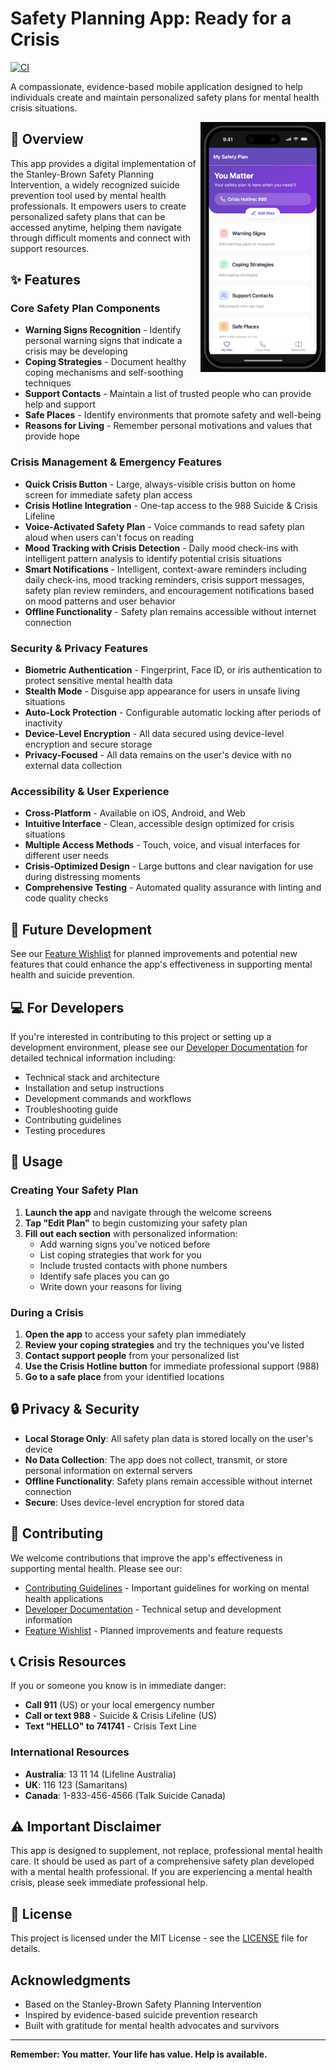 # Safety Planning App: Ready for a Crisis

[![CI](https://github.com/ck37/suicide-safety-planning-app/actions/workflows/ci.yml/badge.svg)](https://github.com/ck37/suicide-safety-planning-app/actions/workflows/ci.yml)

A compassionate, evidence-based mobile application designed to help individuals create and maintain personalized safety plans for mental health crisis situations.

<img src="assets/images/app-screenshot.png" alt="App Screenshot" width="200" align="right" />

## 🌟 Overview

This app provides a digital implementation of the Stanley-Brown Safety Planning Intervention, a widely recognized suicide prevention tool used by mental health professionals. It empowers users to create personalized safety plans that can be accessed anytime, helping them navigate through difficult moments and connect with support resources.

## ✨ Features

### Core Safety Plan Components
- **Warning Signs Recognition** - Identify personal warning signs that indicate a crisis may be developing
- **Coping Strategies** - Document healthy coping mechanisms and self-soothing techniques
- **Support Contacts** - Maintain a list of trusted people who can provide help and support
- **Safe Places** - Identify environments that promote safety and well-being
- **Reasons for Living** - Remember personal motivations and values that provide hope

### Crisis Management & Emergency Features
- **Quick Crisis Button** - Large, always-visible crisis button on home screen for immediate safety plan access
- **Crisis Hotline Integration** - One-tap access to the 988 Suicide & Crisis Lifeline
- **Voice-Activated Safety Plan** - Voice commands to read safety plan aloud when users can't focus on reading
- **Mood Tracking with Crisis Detection** - Daily mood check-ins with intelligent pattern analysis to identify potential crisis situations
- **Smart Notifications** - Intelligent, context-aware reminders including daily check-ins, mood tracking reminders, crisis support messages, safety plan review reminders, and encouragement notifications based on mood patterns and user behavior
- **Offline Functionality** - Safety plan remains accessible without internet connection

### Security & Privacy Features
- **Biometric Authentication** - Fingerprint, Face ID, or iris authentication to protect sensitive mental health data
- **Stealth Mode** - Disguise app appearance for users in unsafe living situations
- **Auto-Lock Protection** - Configurable automatic locking after periods of inactivity
- **Device-Level Encryption** - All data secured using device-level encryption and secure storage
- **Privacy-Focused** - All data remains on the user's device with no external data collection

### Accessibility & User Experience
- **Cross-Platform** - Available on iOS, Android, and Web
- **Intuitive Interface** - Clean, accessible design optimized for crisis situations
- **Multiple Access Methods** - Touch, voice, and visual interfaces for different user needs
- **Crisis-Optimized Design** - Large buttons and clear navigation for use during distressing moments
- **Comprehensive Testing** - Automated quality assurance with linting and code quality checks

## 🚀 Future Development

See our [Feature Wishlist](FEATURE_WISHLIST.md) for planned improvements and potential new features that could enhance the app's effectiveness in supporting mental health and suicide prevention.

## 💻 For Developers

If you're interested in contributing to this project or setting up a development environment, please see our [Developer Documentation](DEVELOPERS.md) for detailed technical information including:

- Technical stack and architecture
- Installation and setup instructions
- Development commands and workflows
- Troubleshooting guide
- Contributing guidelines
- Testing procedures

## 📱 Usage

### Creating Your Safety Plan

1. **Launch the app** and navigate through the welcome screens
2. **Tap "Edit Plan"** to begin customizing your safety plan
3. **Fill out each section** with personalized information:
   - Add warning signs you've noticed before
   - List coping strategies that work for you
   - Include trusted contacts with phone numbers
   - Identify safe places you can go
   - Write down your reasons for living

### During a Crisis

1. **Open the app** to access your safety plan immediately
2. **Review your coping strategies** and try the techniques you've listed
3. **Contact support people** from your personalized list
4. **Use the Crisis Hotline button** for immediate professional support (988)
5. **Go to a safe place** from your identified locations


## 🔒 Privacy & Security

- **Local Storage Only**: All safety plan data is stored locally on the user's device
- **No Data Collection**: The app does not collect, transmit, or store personal information on external servers
- **Offline Functionality**: Safety plans remain accessible without internet connection
- **Secure**: Uses device-level encryption for stored data

## 🤝 Contributing

We welcome contributions that improve the app's effectiveness in supporting mental health. Please see our:

- [Contributing Guidelines](CONTRIBUTORS.md) - Important guidelines for working on mental health applications
- [Developer Documentation](DEVELOPERS.md) - Technical setup and development information
- [Feature Wishlist](FEATURE_WISHLIST.md) - Planned improvements and feature requests

## 📞 Crisis Resources

If you or someone you know is in immediate danger:

- **Call 911** (US) or your local emergency number
- **Call or text 988** - Suicide & Crisis Lifeline (US)
- **Text "HELLO" to 741741** - Crisis Text Line

### International Resources

- **Australia**: 13 11 14 (Lifeline Australia)
- **UK**: 116 123 (Samaritans)
- **Canada**: 1-833-456-4566 (Talk Suicide Canada)

## ⚠️ Important Disclaimer

This app is designed to supplement, not replace, professional mental health care. It should be used as part of a comprehensive safety plan developed with a mental health professional. If you are experiencing a mental health crisis, please seek immediate professional help.

## 📄 License

This project is licensed under the MIT License - see the [LICENSE](LICENSE) file for details.

##  Acknowledgments

- Based on the Stanley-Brown Safety Planning Intervention
- Inspired by evidence-based suicide prevention research
- Built with gratitude for mental health advocates and survivors

---

**Remember: You matter. Your life has value. Help is available.**
